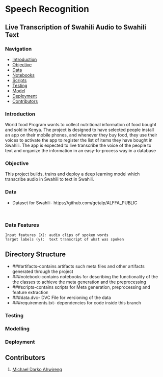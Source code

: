 #  Speech Recognition
## Live Transcription of Swahili Audio to Swahili Text

### Navigation
- [Introduction](#introduction)
- [Objective](#objective)
- [Data](#data)
- [Notebooks](#notebooks)
- [Scripts](#scripts)
- [Testing](#testing)
- [Model](#model)
- [Deployment](#deployment)
- [Contributors](#contributors)

### Introduction
World food Program wants to collect nutritional information of food bought and sold in Kenya. The project is designed to have selected people install an app on their mobile phones, and whenever they buy food, they use their voices to activate the app to register the list of items they have bought in Swahili. The app is expected to live transcribe the voice of the people to text and organize the information in an easy-to-process way in a database
### Objective
This project builds, trains and deploy a deep learning model which transcribe audio in Swahili to text in Swahili.
### Data
<ul>
<li>Dataset for Swahili-  https://github.com/getalp/ALFFA_PUBLIC</li></ul>
<br/>

### Data Features
    Input features (X): audio clips of spoken words
    Target labels (y):  text transcript of what was spoken

## Directory Structure 

<ul>
    <li>###artifacts-contains artifacts such meta files and other artifacts generated through the project</li>
    <li>###notebook-contains notebooks for describing the functionality of the the classes to achieve the meta generation and the preprocessing</li>
    <li>###scripts-contains scripts for Meta generation, preprocessing and feature extraction</li>
    <li>###data.dvc- DVC File for versioning of the data</li>
    <li>###requirements.txt- dependencies for code inside this branch</li>
</ul>

### Testing
### Modelling
### Deployment
## Contributors
1. [Michael Darko Ahwireng](https://github.com/mdahwireng)



